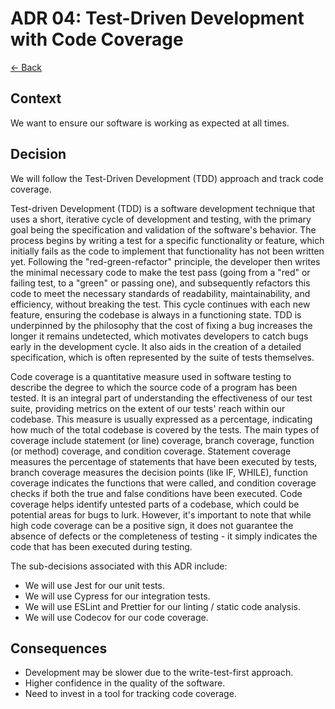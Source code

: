# ADR 04: Test-Driven Development with Code Coverage

[<- Back](../README.md)

## Context

We want to ensure our software is working as expected at all times.

## Decision

We will follow the Test-Driven Development (TDD) approach and track code coverage.

Test-driven Development (TDD) is a software development technique that uses a
short, iterative cycle of development and testing, with the primary goal being
the specification and validation of the software's behavior. The process begins
by writing a test for a specific functionality or feature, which initially
fails as the code to implement that functionality has not been written yet.
Following the "red-green-refactor" principle, the developer then writes the
minimal necessary code to make the test pass (going from a "red" or failing
test, to a "green" or passing one), and subsequently refactors this code to
meet the necessary standards of readability, maintainability, and efficiency,
without breaking the test. This cycle continues with each new feature, ensuring
the codebase is always in a functioning state. TDD is underpinned by the
philosophy that the cost of fixing a bug increases the longer it remains
undetected, which motivates developers to catch bugs early in the development
cycle. It also aids in the creation of a detailed specification, which is often
represented by the suite of tests themselves.

Code coverage is a quantitative measure used in software testing to describe
the degree to which the source code of a program has been tested. It is an
integral part of understanding the effectiveness of our test suite, providing
metrics on the extent of our tests' reach within our codebase. This measure is
usually expressed as a percentage, indicating how much of the total codebase is
covered by the tests. The main types of coverage include statement (or line)
coverage, branch coverage, function (or method) coverage, and condition
coverage. Statement coverage measures the percentage of statements that have
been executed by tests, branch coverage measures the decision points (like IF,
WHILE), function coverage indicates the functions that were called, and
condition coverage checks if both the true and false conditions have been
executed. Code coverage helps identify untested parts of a codebase, which
could be potential areas for bugs to lurk. However, it's important to note that
while high code coverage can be a positive sign, it does not guarantee the
absence of defects or the completeness of testing - it simply indicates the
code that has been executed during testing.

The sub-decisions associated with this ADR include:

- We will use Jest for our unit tests.
- We will use Cypress for our integration tests.
- We will use ESLint and Prettier for our linting / static code analysis.
- We will use Codecov for our code coverage.

## Consequences

- Development may be slower due to the write-test-first approach.
- Higher confidence in the quality of the software.
- Need to invest in a tool for tracking code coverage.
